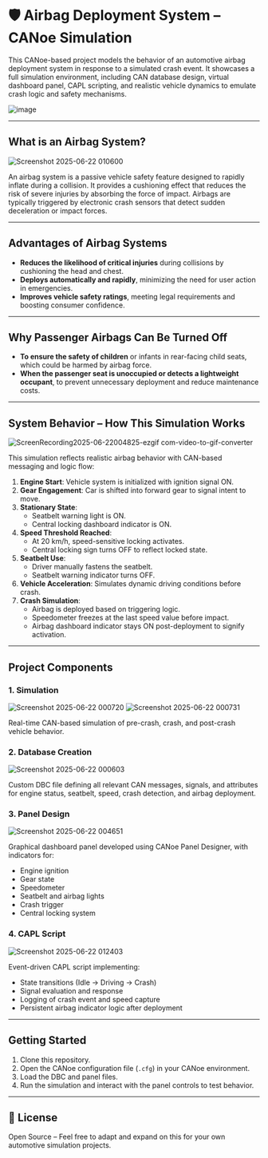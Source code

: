 # 🛡️ Airbag Deployment System – CANoe Simulation

This CANoe-based project models the behavior of an automotive airbag deployment system in response to a simulated crash event. It showcases a full simulation environment, including CAN database design, virtual dashboard panel, CAPL scripting, and realistic vehicle dynamics to emulate crash logic and safety mechanisms.

![image](https://github.com/user-attachments/assets/6a2f8c56-914b-4d0e-8ad3-b3a29370c9c3)


---

##  What is an Airbag System?
![Screenshot 2025-06-22 010600](https://github.com/user-attachments/assets/df4f48e6-99f8-437c-95b0-a0ae96cc36e8)


An airbag system is a passive vehicle safety feature designed to rapidly inflate during a collision. It provides a cushioning effect that reduces the risk of severe injuries by absorbing the force of impact. Airbags are typically triggered by electronic crash sensors that detect sudden deceleration or impact forces.

---

##  Advantages of Airbag Systems

- **Reduces the likelihood of critical injuries** during collisions by cushioning the head and chest.
- **Deploys automatically and rapidly**, minimizing the need for user action in emergencies.
- **Improves vehicle safety ratings**, meeting legal requirements and boosting consumer confidence.

---

##  Why Passenger Airbags Can Be Turned Off

- **To ensure the safety of children** or infants in rear-facing child seats, which could be harmed by airbag force.
- **When the passenger seat is unoccupied or detects a lightweight occupant**, to prevent unnecessary deployment and reduce maintenance costs.

---

##  System Behavior – How This Simulation Works

![ScreenRecording2025-06-22004825-ezgif com-video-to-gif-converter](https://github.com/user-attachments/assets/53cc4b52-87eb-46f9-860d-2fa07afa96b2)


This simulation reflects realistic airbag behavior with CAN-based messaging and logic flow:

1. **Engine Start**: Vehicle system is initialized with ignition signal ON.  
2. **Gear Engagement**: Car is shifted into forward gear to signal intent to move.  
3. **Stationary State**:  
   - Seatbelt warning light is ON.  
   - Central locking dashboard indicator is ON.  
4. **Speed Threshold Reached**:  
   - At 20 km/h, speed-sensitive locking activates.  
   - Central locking sign turns OFF to reflect locked state.  
5. **Seatbelt Use**:  
   - Driver manually fastens the seatbelt.  
   - Seatbelt warning indicator turns OFF.  
6. **Vehicle Acceleration**: Simulates dynamic driving conditions before crash.  
7. **Crash Simulation**:  
   - Airbag is deployed based on triggering logic.  
   - Speedometer freezes at the last speed value before impact.  
   - Airbag dashboard indicator stays ON post-deployment to signify activation.

---

##  Project Components

### 1. Simulation  
![Screenshot 2025-06-22 000720](https://github.com/user-attachments/assets/4a19df7f-d19e-4a96-acba-ac753fc0c874)
![Screenshot 2025-06-22 000731](https://github.com/user-attachments/assets/a42a38d1-df41-4323-9742-9b930c91d7d5)

Real-time CAN-based simulation of pre-crash, crash, and post-crash vehicle behavior.

### 2. Database Creation  
![Screenshot 2025-06-22 000603](https://github.com/user-attachments/assets/3b61f155-db6b-4922-9af2-fd3b58f56d5c)

Custom DBC file defining all relevant CAN messages, signals, and attributes for engine status, seatbelt, speed, crash detection, and airbag deployment.

### 3. Panel Design  

![Screenshot 2025-06-22 004651](https://github.com/user-attachments/assets/6552a9a9-9553-4619-b1b6-62ff1e5cae2a)


Graphical dashboard panel developed using CANoe Panel Designer, with indicators for:  
- Engine ignition  
- Gear state  
- Speedometer  
- Seatbelt and airbag lights  
- Crash trigger  
- Central locking system

### 4. CAPL Script
![Screenshot 2025-06-22 012403](https://github.com/user-attachments/assets/9b03cff4-65f9-4411-bc7c-e15e4b116cf0)

Event-driven CAPL script implementing:  
- State transitions (Idle → Driving → Crash)  
- Signal evaluation and response  
- Logging of crash event and speed capture  
- Persistent airbag indicator logic after deployment

---

##  Getting Started

1. Clone this repository.  
2. Open the CANoe configuration file (`.cfg`) in your CANoe environment.  
3. Load the DBC and panel files.  
4. Run the simulation and interact with the panel controls to test behavior.


---

## 📄 License

Open Source – Feel free to adapt and expand on this for your own automotive simulation projects.
